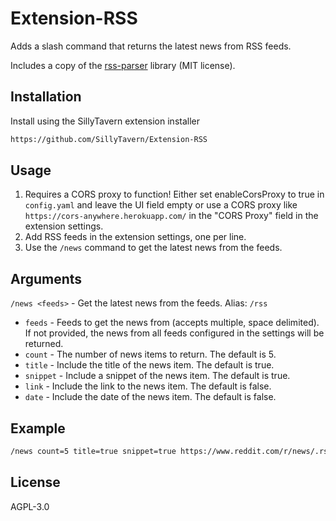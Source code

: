 # Extension-RSS

Adds a slash command that returns the latest news from RSS feeds.

Includes a copy of the [rss-parser](https://github.com/rbren/rss-parser) library (MIT license).

## Installation

Install using the SillyTavern extension installer

```txt
https://github.com/SillyTavern/Extension-RSS
```

## Usage

1. Requires a CORS proxy to function! Either set enableCorsProxy to true in `config.yaml` and leave the UI field empty or use a CORS proxy like `https://cors-anywhere.herokuapp.com/` in the "CORS Proxy" field in the extension settings.
2. Add RSS feeds in the extension settings, one per line.
3. Use the `/news` command to get the latest news from the feeds.

## Arguments

`/news <feeds>` - Get the latest news from the feeds. Alias: `/rss`

- `feeds` - Feeds to get the news from (accepts multiple, space delimited). If not provided, the news from all feeds configured in the settings will be returned.
- `count` - The number of news items to return. The default is 5.
- `title` - Include the title of the news item. The default is true.
- `snippet` - Include a snippet of the news item. The default is true.
- `link` - Include the link to the news item. The default is false.
- `date` - Include the date of the news item. The default is false.

## Example

```txt
/news count=5 title=true snippet=true https://www.reddit.com/r/news/.rss https://www.reddit.com/r/worldnews/.rss
```

## License

AGPL-3.0
